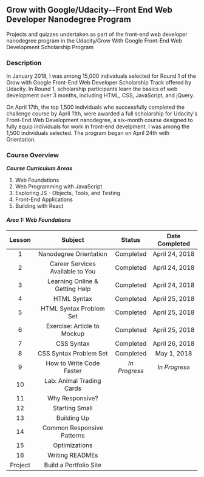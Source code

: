 ## Grow with Google/Udacity--Front End Web Developer Nanodegree Program


Projects and quizzes undertaken as part of the front-end web developer nanodegree program in the Udacity/Grow With Google Front-End Web Development Scholarship Program

### Description
In January 2018, I was among 15,000 individuals selected for Round 1 of the Grow with Google Front-End Web Developer Scholarship Track offered by Udacity. In Round 1, scholarship participants learn the basics of web development over 3 months, including HTML, CSS, JavaScript, and jQuery.

On April 17th, the top 1,500 individuals who successfully completed the challenge course by April 11th, were awarded a full scholarship for Udacity's Front-End Web Development nanodegree, a six-month course designed to fully equip individuals for work in front-end develpment.  I was among the 1,500 individuals selected.  The program began on April 24th with Orientation.

### Course Overview
**_Course Curriculum Areas_**

1. Web Foundations
2. Web Programming with JavaScript
3. Exploring JS - Objects, Tools, and Testing
4. Front-End Applications
5. Building with React

#### _Area 1: Web Foundations_

|  Lesson  |          Subject	          |   Status    | Date Completed       |
|:--------:|:---------------------------:|:-----------:|:--------------------:|
|    1     | Nanodegree Orientation	    |  Completed  | April 24, 2018       |
|    2     | Career Services Available to You	  |  Completed  | April 24, 2018       |
|    3     | Learning Online & Getting Help	  |  Completed  | April 24, 2018       |
|    4     | HTML Syntax           	    |  Completed  | April 25, 2018       |
|    5     | HTML Syntax Problem Set	  |  Completed  | April 25, 2018       |
|    6     | Exercise: Article to Mockup|  Completed  | April 25, 2018       |
|    7     | CSS Syntax            	    |  Completed  | April 26, 2018       |
|    8     | CSS Syntax Problem Set	    |  Completed  | May 1, 2018          |
|    9     | How to Write Code Faster   |_In Progress_| _In Progress_        |
|    10    | Lab: Animal Trading Cards  |             |                      |
|    11    | Why Responsive?       	    |             |                      |
|    12    | Starting Small        	    |             |                      |
|    13    | Building Up           	    |             |                      |
|    14    | Common Responsive Patterns |             |                      |
|    15    | Optimizations         	    |             |                      |
|    16    | Writing READMEs            |             |                      |
| Project  | Build a Portfolio Site	    |             |                      |
